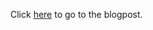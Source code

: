 Click [here](https://web.liferay.com/web/javeedchida/blog/-/blogs/crafting-document-download-links-in-a-velocity-asset-publisher-adt) to go to the blogpost.
